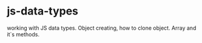 # js-data-types
working with JS data types. Object creating, how to clone object. Array and it`s methods.
